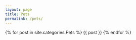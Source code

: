 ```yaml
---
layout: page
title: Pets
permalink: /pets/
---
```


<div id="po-po-po-post">
  {% for post in site.categories.Pets %}
    {{ post }}
  {% endfor %}
</div>
